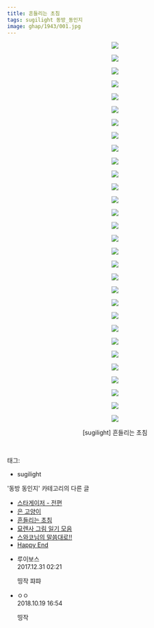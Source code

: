 ```yaml
---
title: 흔들리는 초침
tags: sugilight 동방_동인지
image: ghap/1943/001.jpg
---
```

<div class="article">
<p style="text-align: center; clear: none; float: none;"><img src="{{ site.nasurl }}/ghap/1943/001.jpg"/></p>
<p style="text-align: center; clear: none; float: none;"><img src="{{ site.nasurl }}/ghap/1943/002.jpg"/></p>
<p style="text-align: center; clear: none; float: none;"><img src="{{ site.nasurl }}/ghap/1943/003.jpg"/></p>
<p style="text-align: center; clear: none; float: none;"><img src="{{ site.nasurl }}/ghap/1943/004.jpg"/></p>
<p style="text-align: center; clear: none; float: none;"><img src="{{ site.nasurl }}/ghap/1943/005.jpg"/></p>
<p style="text-align: center; clear: none; float: none;"><img src="{{ site.nasurl }}/ghap/1943/006.jpg"/></p>
<p style="text-align: center; clear: none; float: none;"><img src="{{ site.nasurl }}/ghap/1943/007.jpg"/></p>
<p style="text-align: center; clear: none; float: none;"><img src="{{ site.nasurl }}/ghap/1943/008.jpg"/></p>
<p style="text-align: center; clear: none; float: none;"><img src="{{ site.nasurl }}/ghap/1943/009.jpg"/></p>
<p style="text-align: center; clear: none; float: none;"><img src="{{ site.nasurl }}/ghap/1943/010.jpg"/></p>
<p style="text-align: center; clear: none; float: none;"><img src="{{ site.nasurl }}/ghap/1943/011.jpg"/></p>
<p style="text-align: center; clear: none; float: none;"><img src="{{ site.nasurl }}/ghap/1943/012.jpg"/></p>
<p style="text-align: center; clear: none; float: none;"><img src="{{ site.nasurl }}/ghap/1943/013.jpg"/></p>
<p style="text-align: center; clear: none; float: none;"><img src="{{ site.nasurl }}/ghap/1943/014.jpg"/></p>
<p style="text-align: center; clear: none; float: none;"><img src="{{ site.nasurl }}/ghap/1943/015.jpg"/></p>
<p style="text-align: center; clear: none; float: none;"><img src="{{ site.nasurl }}/ghap/1943/016.jpg"/></p>
<p style="text-align: center; clear: none; float: none;"><img src="{{ site.nasurl }}/ghap/1943/017.jpg"/></p>
<p style="text-align: center; clear: none; float: none;"><img src="{{ site.nasurl }}/ghap/1943/018.jpg"/></p>
<p style="text-align: center; clear: none; float: none;"><img src="{{ site.nasurl }}/ghap/1943/019.jpg"/></p>
<p style="text-align: center; clear: none; float: none;"><img src="{{ site.nasurl }}/ghap/1943/020.jpg"/></p>
<p style="text-align: center; clear: none; float: none;"><img src="{{ site.nasurl }}/ghap/1943/021.jpg"/></p>
<p style="text-align: center; clear: none; float: none;"><img src="{{ site.nasurl }}/ghap/1943/022.jpg"/></p>
<p style="text-align: center; clear: none; float: none;"><img src="{{ site.nasurl }}/ghap/1943/023.jpg"/></p>
<p style="text-align: center; clear: none; float: none;"><img src="{{ site.nasurl }}/ghap/1943/024.jpg"/></p>
<p style="text-align: center; clear: none; float: none;"><img src="{{ site.nasurl }}/ghap/1943/025.jpg"/></p>
<p style="text-align: center; clear: none; float: none;"><img src="{{ site.nasurl }}/ghap/1943/026.jpg"/></p>
<p style="text-align: center; clear: none; float: none;"><img src="{{ site.nasurl }}/ghap/1943/027.jpg"/></p>
<p style="text-align: center; clear: none; float: none;"><img src="{{ site.nasurl }}/ghap/1943/028.jpg"/></p>
<p style="text-align: center; clear: none; float: none;"><img src="{{ site.nasurl }}/ghap/1943/029.jpg"/></p>
<p style="text-align: center; clear: none; float: none;"><img src="{{ site.nasurl }}/ghap/1943/030.jpg"/></p>
<p style="text-align: center; clear: none; float: none;">[sugilight] 흔들리는 초침</p>
<p><br/></p>
</div><div class="tagTrail">
<p>태그: </p>
<ul>
<li>sugilight</li>
</ul>
</div><div class="another">
<p>'동방 동인지' 카테고리의 다른 글</p>
<ul>
<li><a href="/2016-08-31-ghap_1945">스타게이저 - 전편</a></li>
<li><a href="/2016-08-31-ghap_1944">은 고양이</a></li>
<li><a href="/2016-08-31-ghap_1943">흔들리는 초침</a></li>
<li><a href="/2016-08-31-ghap_1941">묘렌사 그림 일기 모음</a></li>
<li><a href="/2016-08-31-ghap_1940">스와코님의 말씀대로!!</a></li>
<li><a href="/2016-08-31-ghap_1939">Happy End</a></li>
</ul>
</div><div class="cb_module cb_fluid">
<div class="cb_wrt cb_profile">
<div class="comment">
<ul>
<li class="cb_thumb_off" id="comment15163398">
<div class="cb_comment_area">
<div class="cb_info_area">
<div class="cb_section">
<span class="cb_nick_name">루이보스</span>
</div>
<div class="cb_section">
<span class="cb_date">2017.12.31 02:21 </span>
</div>
</div>
<div class="cb_dsc_comment">
<p class="cb_dsc">
											띵작 퍄퍄
										</p>
</div>
</div></li>
<li class="cb_thumb_off" id="comment15358358">
<div class="cb_comment_area">
<div class="cb_info_area">
<div class="cb_section">
<span class="cb_nick_name">ㅇㅇ</span>
</div>
<div class="cb_section">
<span class="cb_date">2018.10.19 16:54 </span>
</div>
</div>
<div class="cb_dsc_comment">
<p class="cb_dsc">
											띵작
										</p>
</div>
</div></li>
</ul>
</div>
</div><!-- commentList close -->
</div>